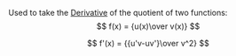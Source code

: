 Used to take the [Derivative](/post/derivative) of the quotient of two functions:
$$
f(x) = {u(x)\over v(x)}
$$


$$
f'(x) = {{u'v-uv'}\over v^2}
$$